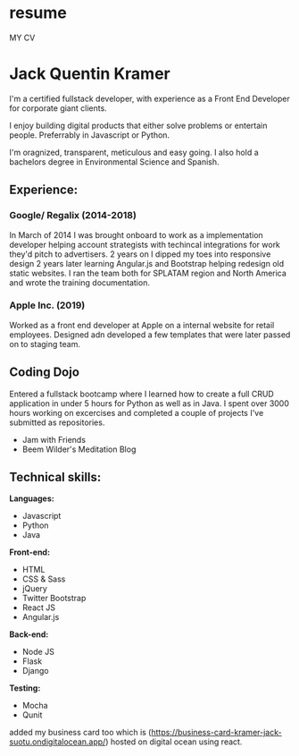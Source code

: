 # resume
MY CV

# Jack Quentin Kramer
I'm a certified fullstack developer, with experience as a Front End Developer for corporate giant clients.

I enjoy building digital products that either solve problems or entertain people. Preferrably in Javascript or Python.

I'm oragnized, transparent, meticulous and easy going. I also hold a bachelors degree in Environmental Science and Spanish.

## Experience:
### Google/ Regalix (2014-2018)
In March of 2014 I was brought onboard to work as a implementation developer helping account strategists with techincal integrations for work they'd pitch to advertisers. 2 years on I dipped my toes into responsive design 2 years later learning Angular.js and Bootstrap helping redesign old static websites. I ran the team both for SPLATAM region and North America and wrote the training documentation.

### Apple Inc. (2019)
Worked as a front end developer at Apple on a internal website for retail employees. Designed adn developed a few templates that were later passed on to staging team.

## Coding Dojo
Entered a fullstack bootcamp where I learned how to create a full CRUD application in under 5 hours for Python as well as in Java. I spent over 3000 hours working on excercises and completed a couple of projects I've submitted as repositories.
- Jam with Friends
- Beem Wilder's Meditation Blog


## Technical skills:

**Languages:**

* Javascript
* Python
* Java

**Front-end:**

* HTML
* CSS & Sass
* jQuery
* Twitter Bootstrap
* React JS
* Angular.js

**Back-end:**

* Node JS
* Flask
* Django


**Testing:**

* Mocha
* Qunit

added my business card too which is (https://business-card-kramer-jack-suotu.ondigitalocean.app/) hosted on digital ocean using react.

